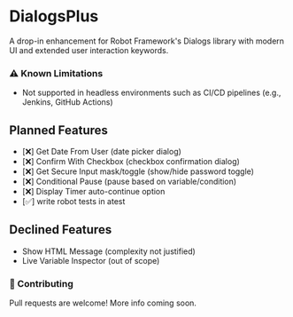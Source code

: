 # DialogsPlus
A drop-in enhancement for Robot Framework's Dialogs library with modern UI and extended user interaction keywords.

### ⚠️ Known Limitations

- Not supported in headless environments such as CI/CD pipelines (e.g., Jenkins, GitHub Actions)

## Planned Features

- [❌] Get Date From User (date picker dialog)
- [❌] Confirm With Checkbox (checkbox confirmation dialog)
- [❌] Get Secure Input mask/toggle (show/hide password toggle)
- [❌] Conditional Pause (pause based on variable/condition)
- [❌] Display Timer auto-continue option
- [✅] write robot tests in atest

## Declined Features

- Show HTML Message (complexity not justified)
- Live Variable Inspector (out of scope)
    
### 🤝 Contributing

Pull requests are welcome! More info coming soon.